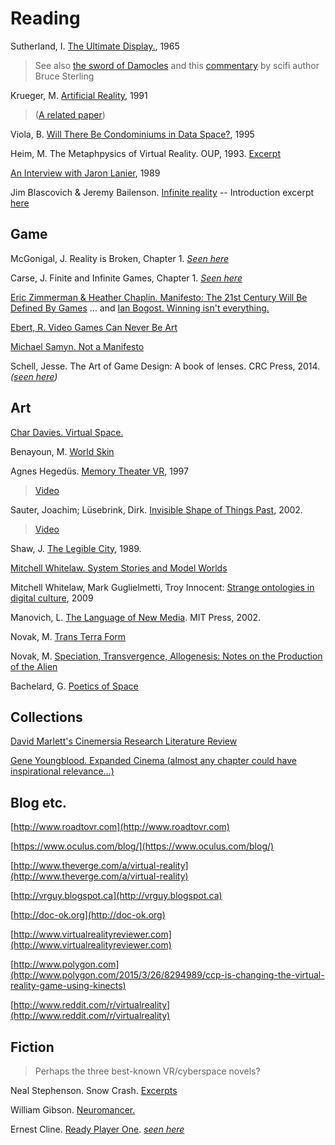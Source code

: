 # Reading

Sutherland, I. [The Ultimate Display.](http://worrydream.com/refs/Sutherland%20-%20The%20Ultimate%20Display.pdf), 1965

> See also [the sword of Damocles](http://en.wikipedia.org/wiki/The_Sword_of_Damocles_(virtual_reality)) and this [commentary](http://www.wired.com/2009/09/augmented-reality-the-ultimate-display-by-ivan-sutherland-1965/) by scifi author Bruce Sterling

Krueger, M. [Artificial Reality](http://www.amazon.ca/Artificial-Reality-2-2nd-Edition/dp/0201522608), 1991

> ([A related paper](http://cast.b-ap.net/arc619f11/wp-content/uploads/sites/8/2011/09/krueger-ResponsiveEnvironments.pdf))

Viola, B. [Will There Be Condominiums in Data Space?](http://classes.design.ucla.edu/Spring06/259M/readings/viola.pdf), 1995

Heim, M. The Metaphpysics of Virtual Reality. OUP, 1993. [Excerpt](http://web.stanford.edu/class/history34q/readings/Michael_Heim/HeimEssenceVR.html)

[An Interview with Jaron Lanier](http://www.jaronlanier.com/jaron%20whole%20earth%20review.pdf), 1989

Jim Blascovich & Jeremy Bailenson. [Infinite reality](http://www.infinitereality.org/authors.html) -- Introduction excerpt [here](http://www.infinitereality.org/book/introduction_excerpt.pdf)


## Game

McGonigal, J. Reality is Broken, Chapter 1. *[Seen here](http://hci.stanford.edu/courses/cs047n/readings/Reality_is_Broken.pdf)*

Carse, J. Finite and Infinite Games, Chapter 1. *[Seen here](http://wtf.tw/ref/carse.pdf)*

[Eric Zimmerman & Heather Chaplin. Manifesto: The 21st Century Will Be Defined By Games](http://kotaku.com/manifesto-the-21st-century-will-be-defined-by-games-1275355204)
... and [Ian Bogost. Winning isn't everything.](https://medium.com/matter/winning-isnt-everything-255b3a26d1cf)

[Ebert, R. Video Games Can Never Be Art](http://www.rogerebert.com/rogers-journal/video-games-can-never-be-art)

[Michael Samyn. Not a Manifesto](http://notgames.org/blog/2010/03/19/not-a-manifesto/)

Schell, Jesse. The Art of Game Design: A book of lenses. CRC Press, 2014. *([seen here](http://www.sfu.ca/~lws2/summercamp/Art_Game_Design.pdf))*

## Art

[Char Davies. Virtual Space.](http://www.immersence.com) 

Benayoun, M. [World Skin](http://www.benayoun.com/projet.php?id=16)

Agnes Hegedüs. [Memory Theater VR](http://www.medienkunstnetz.de/works/memory-theater-vr/), 1997

> [Video](http://zkm.de/en/media/video/agnes-hegedues-memory-theater-vr-1997)

Sauter, Joachim; Lüsebrink, Dirk. [Invisible Shape of Things Past](http://90.146.8.18/en/archives/prix_archive/prix_projekt.asp?iProjectID=2493), 2002.

> [Video](https://vimeo.com/95422036)

Shaw, J. [The Legible City](http://www.jeffrey-shaw.net/html_main/show_work.php?record_id=83), 1989. 

[Mitchell Whitelaw. System Stories and Model Worlds](http://art.runme.org/1140026085-5226-0/system_stories.pdf)

Mitchell Whitelaw, Mark Guglielmetti, Troy Innocent: [Strange ontologies in digital culture](http://teemingvoid.blogspot.ca/2008/04/strange-ontologies.html), 2009


Manovich, L. [The Language of New Media](http://mitpress.mit.edu/books/language-new-media). MIT Press, 2002.

Novak, M. [Trans Terra Form](http://www.krcf.org/krcfhome/PRINT/nonlocated/nlonline/nonMarcos.html)

Novak, M. [Speciation, Transvergence,
Allogenesis: Notes on the Production of the Alien](http://www.mat.ucsb.edu/~marcos/transvergence.pdf) 

Bachelard, G. [Poetics of Space](http://www.goodreads.com/book/show/13269.The_Poetics_of_Space)

## Collections

[David Marlett's Cinemersia Research Literature Review](http://www.dmarlett.com/cin-lit-review)

[Gene Youngblood. Expanded Cinema (almost any chapter could have inspirational relevance...)](http://www.vasulka.org/Kitchen/PDF_ExpandedCinema/book.pdf)

## Blog etc.

[http://www.roadtovr.com](http://www.roadtovr.com)

[https://www.oculus.com/blog/](https://www.oculus.com/blog/)

[http://www.theverge.com/a/virtual-reality](http://www.theverge.com/a/virtual-reality)

[http://vrguy.blogspot.ca](http://vrguy.blogspot.ca)

[http://doc-ok.org](http://doc-ok.org)

[http://www.virtualrealityreviewer.com](http://www.virtualrealityreviewer.com)

[http://www.polygon.com](http://www.polygon.com/2015/3/26/8294989/ccp-is-changing-the-virtual-reality-game-using-kinects)

[http://www.reddit.com/r/virtualreality](http://www.reddit.com/r/virtualreality)

## Fiction

> Perhaps the three best-known VR/cyberspace novels?

Neal Stephenson. Snow Crash. [Excerpts](http://www.wenovel.com/topic/snow-crash.html)

William Gibson. [Neuromancer.](http://project.cyberpunk.ru/lib/neuromancer/)

Ernest Cline. [Ready Player One](http://io9.com/5831527/read-the-first-two-chapters-of-ernest-clines-dystopian-gamer-novel-ready-player-one). *[seen here](http://artax.karlin.mff.cuni.cz/~gurss5am/rpo/Ernest%20Cline%20-%20Ready%20Player%20One.pdf)*



